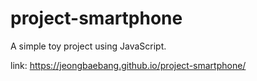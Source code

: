 # project-smartphone
A simple toy project using JavaScript.


link: https://jeongbaebang.github.io/project-smartphone/
